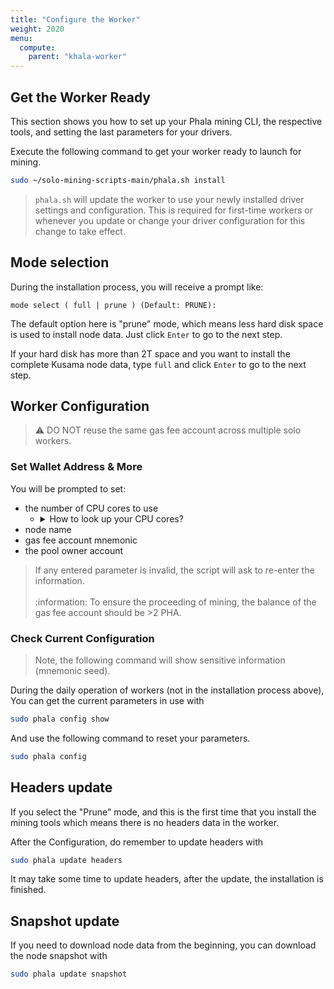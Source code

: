 ```yaml
---
title: "Configure the Worker"
weight: 2020
menu:
  compute:
    parent: "khala-worker"
---
```


## Get the Worker Ready

This section shows you how to set up your Phala mining CLI, the respective tools, and setting the last parameters for your drivers.

Execute the following command to get your worker ready to launch for mining.

```bash
sudo ~/solo-mining-scripts-main/phala.sh install
```

>`phala.sh` will update the worker to use your newly installed driver settings and configuration. This is required for first-time workers or whenever you update or change your driver configuration for this change to take effect.

## Mode selection

During the installation process, you will receive a prompt like:

```mode select ( full | prune ) (Default: PRUNE):```

The default option here is "prune" mode, which means less hard disk space is used to install node data. Just click `Enter` to go to the next step.

If your hard disk has more than 2T space and you want to install the complete Kusama node data, type `full` and click `Enter` to go to the next step.


## Worker Configuration

> :warning: DO NOT reuse the same gas fee account across multiple solo workers.

### Set Wallet Address & More

You will be prompted to set:
- the number of CPU cores to use
  - <details><summary>How to look up your CPU cores?</summary>
    <p>

    If you do not know your CPUs utilizable cores, you may look them up by executing the following command:

    ```bash
    lscpu | grep -E '^Thread|^Core|^Socket|^CPU\('
    ```

    </p>
    </details>
- node name
- gas fee account mnemonic
- the pool owner account

> If any entered parameter is invalid, the script will ask to re-enter the information.\
> \
> :information: To ensure the proceeding of mining, the balance of the gas fee account should be >2 PHA.

### Check Current Configuration

> Note, the following command will show sensitive information (mnemonic seed).

During the daily operation of workers (not in the installation process above), You can get the current parameters in use with

```bash
sudo phala config show
```

And use the following command to reset your parameters.

```bash
sudo phala config
```

## Headers update

If you select the "Prune" mode, and this is the first time that you install the mining tools which means there is no headers data in the worker.

After the Configuration, do remember to update headers with

```bash
sudo phala update headers
```
It may take some time to update headers, after the update, the installation is finished.

## Snapshot update

If you need to download node data from the beginning, you can download the node snapshot with

```bash
sudo phala update snapshot
```
